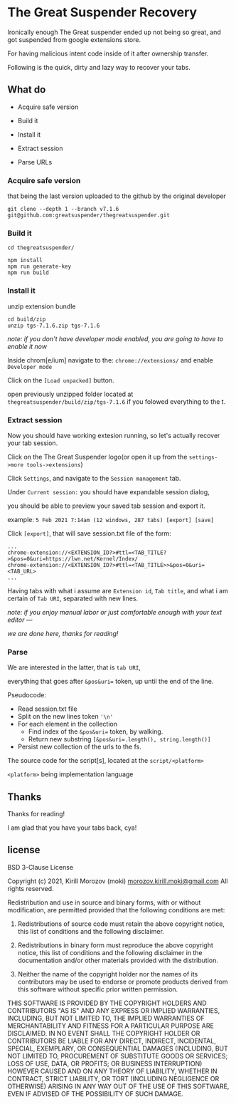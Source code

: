 # The Great Suspender Recovery

Ironically enough The Great suspender ended up not being so great,
and got suspended from google extensions store.

For having malicious intent code inside of it after ownership transfer.

Following is the quick, dirty and lazy way to recover your tabs.

## What do

* Acquire safe version

* Build it

* Install it

* Extract session

* Parse URLs

### Acquire safe version

that being the last version uploaded to the github by the original developer

```
git clone --depth 1 --branch v7.1.6 git@github.com:greatsuspender/thegreatsuspender.git
```

### Build it

```
cd thegreatsuspender/

npm install
npm run generate-key
npm run build
```

### Install it

unzip extension bundle

```
cd build/zip
unzip tgs-7.1.6.zip tgs-7.1.6
```

*note: if you don't have developer mode enabled, you are going to have to enable it now*

Inside chrom[e/ium] navigate to the: `chrome://extensions/` and enable `Developer mode`

Click on the `[Load unpacked]` button.

open previously unzipped folder located at `thegreatsuspender/build/zip/tgs-7.1.6` if you folowed everything to the t.

### Extract session

Now you should have working extesion running, so let's actually recover your tab session.

Click on the The Great Suspender logo(or open it up from the `settings->more tools->extensions`)

Click `Settings`, and navigate to the `Session management` tab.

Under `Current session:` you should have expandable session dialog,

you should be able to preview your saved tab session and export it.

example: `5 Feb 2021 7:14am (12 windows, 287 tabs) [export] [save]`

Click `[export]`, that will save session.txt file of the form:
```
...
chrome-extension://<EXTENSION_ID?>#ttl=<TAB_TITLE?>&pos=0&uri=https://lwn.net/Kernel/Index/
chrome-extension://<EXTENSION_ID?>#ttl=<TAB_TITLE>>&pos=0&uri=<TAB_URL>
...
```

Having tabs with what i assume are `Extension id`, `Tab title`,
and what i am certain of `Tab URI`, separated with new lines.

*note: if you enjoy manual labor or just comfortable enough with your text editor —*

*we are done here, thanks for reading!*

### Parse

We are interested in the latter, that is `tab URI`,

everything that goes after `&pos&uri=` token, up until the end of the line.

Pseudocode:

* Read session.txt file
* Split on the new lines token `'\n'`
* For each element in the collection
  * Find index of the `&pos&uri=` token, by walking.
  * Return new substring `[&pos&uri=.length(), string.length()]`
* Persist new collection of the urls to the fs.

The source code for the script[s], located at the `script/<platform>`

`<platform>` being implementation language

## Thanks

Thanks for reading!

I am glad that you have your tabs back, cya!

## license

BSD 3-Clause License

Copyright (c) 2021, Kirill Morozov (moki) <morozov.kirill.moki@gmail.com>
All rights reserved.

Redistribution and use in source and binary forms, with or without
modification, are permitted provided that the following conditions are met:

1. Redistributions of source code must retain the above copyright notice, this
   list of conditions and the following disclaimer.

2. Redistributions in binary form must reproduce the above copyright notice,
   this list of conditions and the following disclaimer in the documentation
   and/or other materials provided with the distribution.

3. Neither the name of the copyright holder nor the names of its
   contributors may be used to endorse or promote products derived from
   this software without specific prior written permission.

THIS SOFTWARE IS PROVIDED BY THE COPYRIGHT HOLDERS AND CONTRIBUTORS "AS IS"
AND ANY EXPRESS OR IMPLIED WARRANTIES, INCLUDING, BUT NOT LIMITED TO, THE
IMPLIED WARRANTIES OF MERCHANTABILITY AND FITNESS FOR A PARTICULAR PURPOSE ARE
DISCLAIMED. IN NO EVENT SHALL THE COPYRIGHT HOLDER OR CONTRIBUTORS BE LIABLE
FOR ANY DIRECT, INDIRECT, INCIDENTAL, SPECIAL, EXEMPLARY, OR CONSEQUENTIAL
DAMAGES (INCLUDING, BUT NOT LIMITED TO, PROCUREMENT OF SUBSTITUTE GOODS OR
SERVICES; LOSS OF USE, DATA, OR PROFITS; OR BUSINESS INTERRUPTION) HOWEVER
CAUSED AND ON ANY THEORY OF LIABILITY, WHETHER IN CONTRACT, STRICT LIABILITY,
OR TORT (INCLUDING NEGLIGENCE OR OTHERWISE) ARISING IN ANY WAY OUT OF THE USE
OF THIS SOFTWARE, EVEN IF ADVISED OF THE POSSIBILITY OF SUCH DAMAGE.
